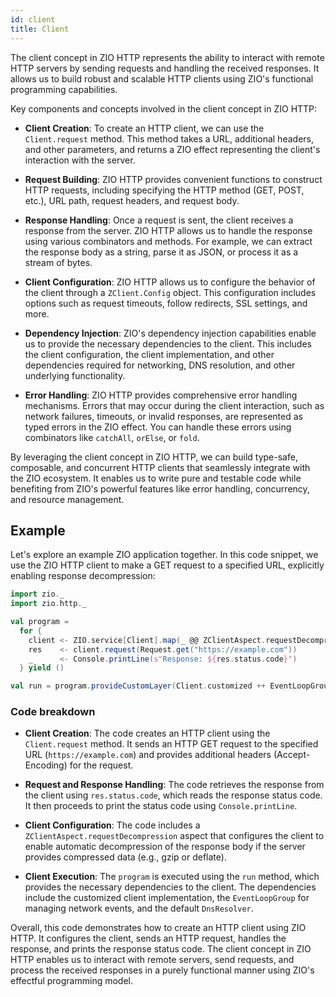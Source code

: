 ```yaml
---
id: client
title: Client
---
```


The client concept in ZIO HTTP represents the ability to interact with remote HTTP servers by sending requests and handling the received responses. It allows us to build robust and scalable HTTP clients using ZIO's functional programming capabilities.

Key components and concepts involved in the client concept in ZIO HTTP:

- **Client Creation**: To create an HTTP client, we can use the `Client.request` method. This method takes a URL, additional headers, and other parameters, and returns a ZIO effect representing the client's interaction with the server.

- **Request Building**: ZIO HTTP provides convenient functions to construct HTTP requests, including specifying the HTTP method (GET, POST, etc.), URL path, request headers, and request body.

- **Response Handling**: Once a request is sent, the client receives a response from the server. ZIO HTTP allows us to handle the response using various combinators and methods. For example, we can extract the response body as a string, parse it as JSON, or process it as a stream of bytes.

- **Client Configuration**: ZIO HTTP allows us to configure the behavior of the client through a `ZClient.Config` object. This configuration includes options such as request timeouts, follow redirects, SSL settings, and more.

- **Dependency Injection**: ZIO's dependency injection capabilities enable us to provide the necessary dependencies to the client. This includes the client configuration, the client implementation, and other dependencies required for networking, DNS resolution, and other underlying functionality.

- **Error Handling**: ZIO HTTP provides comprehensive error handling mechanisms. Errors that may occur during the client interaction, such as network failures, timeouts, or invalid responses, are represented as typed errors in the ZIO effect. You can handle these errors using combinators like `catchAll`, `orElse`, or `fold`.

By leveraging the client concept in ZIO HTTP, we can build type-safe, composable, and concurrent HTTP clients that seamlessly integrate with the ZIO ecosystem. It enables us to write pure and testable code while benefiting from ZIO's powerful features like error handling, concurrency, and resource management.

## Example

Let's explore an example ZIO application together. In this code snippet, we use the ZIO HTTP client to make a GET request to a specified URL, explicitly enabling response decompression: 

```scala
import zio._
import zio.http._

val program =
  for {
    client <- ZIO.service[Client].map(_ @@ ZClientAspect.requestDecompression)
    res    <- client.request(Request.get("https://example.com"))
    _      <- Console.printLine(s"Response: ${res.status.code}")
  } yield ()

val run = program.provideCustomLayer(Client.customized ++ EventLoopGroup.auto(2) ++ DnsResolver.live)
```

### Code breakdown
    
- **Client Creation**: The code creates an HTTP client using the `Client.request` method. It sends an HTTP GET request to the specified URL (`https://example.com`) and provides additional headers (Accept-Encoding) for the request.

- **Request and Response Handling**: The code retrieves the response from the client using `res.status.code`, which reads the response status code. It then proceeds to print the status code using `Console.printLine`.

- **Client Configuration**: The code includes a `ZClientAspect.requestDecompression` aspect that configures the client to enable automatic decompression of the response body if the server provides compressed data (e.g., gzip or deflate).

- **Client Execution**: The `program` is executed using the `run` method, which provides the necessary dependencies to the client. The dependencies include the customized client implementation, the `EventLoopGroup` for managing network events, and the default `DnsResolver`.

Overall, this code demonstrates how to create an HTTP client using ZIO HTTP. It configures the client, sends an HTTP request, handles the response, and prints the response status code. The client concept in ZIO HTTP enables us to interact with remote servers, send requests, and process the received responses in a purely functional manner using ZIO's effectful programming model.
